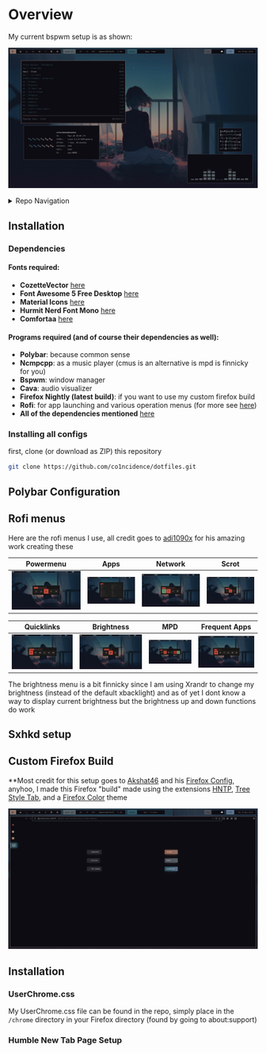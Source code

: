 # Overview

My current bspwm setup is as shown:

![.](scrots/desktop-1-scrot.png)

<details>
<summary>Repo Navigation</summary>

- [Installation](https://github.com/co1ncidence/dotfiles#installation)
- [Polybar Configuration](https://github.com/co1ncidence/dotfiles#polybar-configuration)
- [Rofi Menus](https://github.com/co1ncidence/dotfiles#rofi-menus)
- [Sxhkd Setup](https://github.com/co1ncidence/dotfiles#sxhkd-setup)
- [Custom Firefox Build](https://github.com/co1ncidence/dotfiles#custom-firefox-build)

</details>

## Installation

### Dependencies

#### Fonts required:

+ **CozetteVector** [here](https://awesomeopensource.com/project/slavfox/Cozette)
+ **Font Awesome 5 Free Desktop** [here](https://fontawesome.com/download)
+ **Material Icons** [here](https://github.com/google/material-design-icons/tree/master/iconfont)
+ **Hurmit Nerd Font Mono** [here](https://github.com/ryanoasis/nerd-fonts/tree/master/patched-fonts/Hermit)
+ **Comfortaa** [here](https://www.deviantart.com/aajohan/art/Comfortaa-font-105395949)

#### Programs required (and of course their dependencies as well):

+ **Polybar**: because common sense
+ **Ncmpcpp**: as a music player (cmus is an alternative is mpd is finnicky for you)
+ **Bspwm**: window manager
+ **Cava**: audio visualizer 
+ **Firefox Nightly (latest build)**: if you want to use my custom firefox build
+ **Rofi**: for app launching and various operation menus (for more see [here](https://github.com/co1ncidence/dotfiles#rofi-menus))
+ **All of the dependencies mentioned** [here](https://github.com/adi1090x/rofi#dependencies)


### Installing all configs

first, clone (or download as ZIP) this repository

```bash
git clone https://github.com/co1ncidence/dotfiles.git
```

## Polybar Configuration

## Rofi menus

Here are the rofi menus I use, all credit goes to [adi1090x](https://github.com/adi1090x/rofi) for his amazing work creating these

|Powermenu|Apps|Network|Scrot|
|--|--|--|--|
|![.](scrots/scrot-powermenu.png)|![.](scrots/scrot-apps.png)|![.](scrots/scrot-network.png)|![.](scrots/scrot-scrot.png)|

|Quicklinks|Brightness|MPD|Frequent Apps|
|--|--|--|--|
|![img](scrots/scrot-quicklinks.png)|![img](scrots/scrot-brightness.png)|![img](scrots/scrot-mpd.png)|![img](scrots/scrot-frequentapps.png)|

The brightness menu is a bit finnicky since I am using Xrandr to change my brightness (instead of the default xbacklight) and as of yet I dont know a way to display current brightness but the brightness up and down functions do work

## Sxhkd setup

## Custom Firefox Build

**Most credit for this setup goes to [Akshat46](https://github.com/akshat46) and his [Firefox Config](https://github.com/akshat46/FlyingFox), anyhoo, I made this Firefox "build" made using the extensions [HNTP](https://addons.mozilla.org/en-US/firefox/addon/humble-new-tab/), [Tree Style Tab](https://addons.mozilla.org/en-US/firefox/addon/tree-style-tab/), and a [Firefox Color](https://addons.mozilla.org/en-US/firefox/addon/firefox-color/) theme

![,](scrots/firefox-scrot.png)

## Installation

### UserChrome.css

My UserChrome.css file can be found in the repo, simply place in the `/chrome` directory in your Firefox directory (found by going to about:support)  

### Humble New Tab Page Setup


